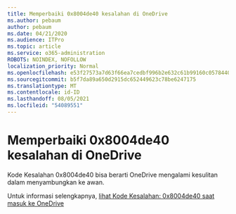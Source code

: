 ```yaml
---
title: Memperbaiki 0x8004de40 kesalahan di OneDrive
ms.author: pebaum
author: pebaum
ms.date: 04/21/2020
ms.audience: ITPro
ms.topic: article
ms.service: o365-administration
ROBOTS: NOINDEX, NOFOLLOW
localization_priority: Normal
ms.openlocfilehash: e53f27573a7d63f66ea7cedbf996b2e632c61b99160c0578440e33b19a598714
ms.sourcegitcommit: b5f7da89a650d2915dc652449623c78be6247175
ms.translationtype: MT
ms.contentlocale: id-ID
ms.lasthandoff: 08/05/2021
ms.locfileid: "54089551"
---
```

# <a name="fix-0x8004de40-error-in-onedrive"></a>Memperbaiki 0x8004de40 kesalahan di OneDrive

Kode Kesalahan 0x8004de40 bisa berarti OneDrive mengalami kesulitan dalam menyambungkan ke awan. 

Untuk informasi selengkapnya, [lihat Kode Kesalahan: 0x8004de40 saat masuk ke OneDrive](/sharepoint/troubleshoot/administration/error-0x8004de40-in-onedrive)
